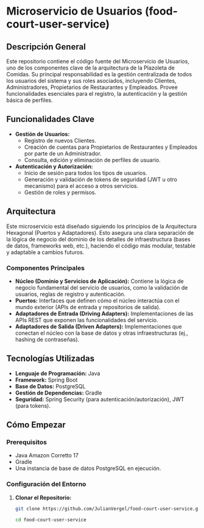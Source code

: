 # Microservicio de Usuarios (food-court-user-service)

## Descripción General

Este repositorio contiene el código fuente del Microservicio de Usuarios, uno de los componentes clave de la arquitectura de la Plazoleta de Comidas. Su principal responsabilidad es la gestión centralizada de todos los usuarios del sistema y sus roles asociados, incluyendo Clientes, Administradores, Propietarios de Restaurantes y Empleados. Provee funcionalidades esenciales para el registro, la autenticación y la gestión básica de perfiles.

## Funcionalidades Clave

* **Gestión de Usuarios:**
    * Registro de nuevos Clientes.
    * Creación de cuentas para Propietarios de Restaurantes y Empleados por parte de un Administrador.
    * Consulta, edición y eliminación de perfiles de usuario.
* **Autenticación y Autorización:**
    * Inicio de sesión para todos los tipos de usuarios.
    * Generación y validación de tokens de seguridad (JWT u otro mecanismo) para el acceso a otros servicios.
    * Gestión de roles y permisos.

## Arquitectura

Este microservicio está diseñado siguiendo los principios de la Arquitectura Hexagonal (Puertos y Adaptadores). Esto asegura una clara separación de la lógica de negocio del dominio de los detalles de infraestructura (bases de datos, frameworks web, etc.), haciendo el código más modular, testable y adaptable a cambios futuros.

### Componentes Principales

* **Núcleo (Dominio y Servicios de Aplicación):** Contiene la lógica de negocio fundamental del servicio de usuarios, como la validación de usuarios, reglas de registro y autenticación.
* **Puertos:** Interfaces que definen cómo el núcleo interactúa con el mundo exterior (APIs de entrada y repositorios de salida).
* **Adaptadores de Entrada (Driving Adapters):** Implementaciones de las APIs REST que exponen las funcionalidades del servicio.
* **Adaptadores de Salida (Driven Adapters):** Implementaciones que conectan el núcleo con la base de datos y otras infraestructuras (ej., hashing de contraseñas).

## Tecnologías Utilizadas

* **Lenguaje de Programación:** Java
* **Framework:** Spring Boot
* **Base de Datos:** PostgreSQL
* **Gestión de Dependencias:** Gradle
* **Seguridad:** Spring Security (para autenticación/autorización), JWT (para tokens).

## Cómo Empezar

### Prerequisitos

* Java Amazon Corretto 17
* Gradle
* Una instancia de base de datos PostgreSQL en ejecución.

### Configuración del Entorno

1.  **Clonar el Repositorio:**
    ```bash
    git clone https://github.com/JulianVergel/food-court-user-service.git
    ```
    ```bash
    cd food-court-user-service
    ```
